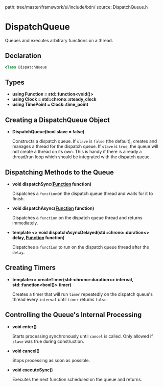 path: tree/master/framework/ui/include/bdn/
source: DispatchQueue.h

# DispatchQueue

Queues and executes arbitrary functions on a thread.

## Declaration

```C++
class DispatchQueue
```

## Types

* **using Function = std::function<void()\>**
* **using Clock = std::chrono::steady_clock**
* **using TimePoint = Clock::time_point**

## Creating a DispatchQueue Object

* **DispatchQueue(bool slave = false)**

	Constructs a dispatch queue. If `slave` is `false` (the default), creates and manages a thread for the dispatch queue. If `slave` is `true`, the queue will not create a thread on its own. This is handy if there is already a thread/run loop which should be integrated with the dispatch queue.

## Dispatching Methods to the Queue

* **void dispatchSync([Function](#types) function)**

	Dispatches a `function`on the dispatch queue thread and waits for it to finish.

* **void dispatchAsync([Function](#types) function)**

	Dispatches a `function` on the dispatch queue thread and returns immediately.

* **template <\> void dispatchAsyncDelayed(std::chrono::duration<\> delay, [Function](#types) function)**

	Dispatches a `function` to run on the dispatch queue thread after the `delay`.

## Creating Timers

* **template<\> createTimer(std::chrono::duration<\> interval, std::function<bool()\> timer)**

	Creates a timer that will run `timer` repeatedly on the dispatch queue's thread every `interval` until `timer` returns `false`.

## Controlling the Queue's Internal Processing

* **void enter()**

	Starts processing synchronously until `cancel` is called. Only allowed if `slave` was true during construction.

* **void cancel()**

	Stops processing as soon as possible.

* **void executeSync()**

	Executes the next function scheduled on the queue and returns.
